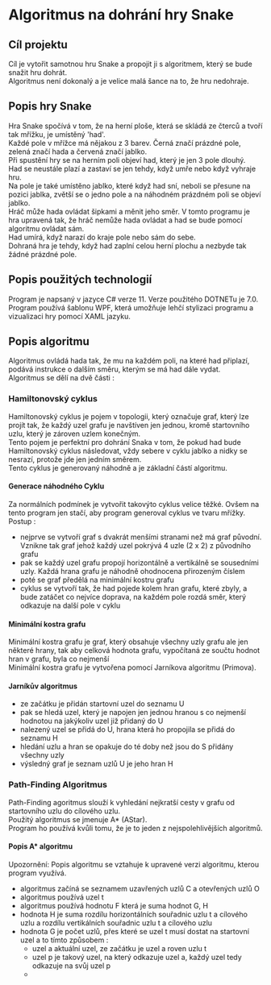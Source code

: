 # Algoritmus na dohrání hry Snake
## Cíl projektu
Cíl je vytořit samotnou hru Snake a propojit ji s algoritmem, který se bude snažit hru dohrát.<br>
Algoritmus není dokonalý a je velice malá šance na to, že hru nedohraje.
## Popis hry Snake
Hra Snake spočívá v tom, že na herní ploše, která se skládá ze čterců a tvoří tak mřížku, je umístěný 'had'. <br>
Každé pole v mřížce má nějakou z 3 barev. Černá značí prázdné pole, zelená značí hada a červená značí jablko. <br>
Při spustění hry se na herním poli objeví had, který je jen 3 pole dlouhý. <br>
Had se neustále plazí a zastaví se jen tehdy, když umře nebo když vyhraje hru. <br>
Na pole je také umístěno jablko, které když had sní, neboli se přesune na pozici jablka, zvětší se o jedno pole a na náhodném prázdném poli se objeví jablko. <br>
Hráč může hada ovládat šipkami a měnit jeho směr. V tomto programu je hra upravená tak, že hráč nemůže hada ovládat a had se bude pomocí algoritmu ovládat sám.<br>
Had umírá, když narazí do kraje pole nebo sám do sebe. <br>
Dohraná hra je tehdy, když had zaplní celou herní plochu a nezbyde tak žádné prázdné pole.<br>
## Popis použitých technologií
Program je napsaný v jazyce C# verze 11. Verze použitého DOTNETu je 7.0. <br>
Program používá šablonu WPF, která umožňuje lehčí stylizaci programu a vizualizaci hry pomocí XAML jazyku. <br>
## Popis algoritmu
Algoritmus ovládá hada tak, že mu na každém poli, na které had připlazí, podává instrukce o dalším směru, kterým se má had dále vydat. <br>
Algoritmus se dělí na dvě části : <br>
### Hamiltonovský cyklus
Hamiltonovský cyklus je pojem v topologii, který označuje graf, který lze projít tak, že každý uzel grafu je navštíven jen jednou, kromě startovního uzlu, který je zároven uzlem konečným. <br>
Tento pojem je perfektní pro dohrání Snaka v tom, že pokud had bude Hamiltonovský cyklus následovat, vždy sebere v cyklu jablko a nidky se nesrazí, protože jde jen jedním směrem. <br>
Tento cyklus je generovaný náhodně a je základní částí algoritmu.
#### Generace náhodného Cyklu
Za normálních podmínek je vytvořit takovýto cyklus velice těžké. Ovšem na tento program jen stačí, aby program generoval cyklus ve tvaru mřížky. <br>
Postup :
* nejprve se vytvoří graf s dvakrát menšími stranami než má graf původní. Vznikne tak graf jehož každý uzel pokrývá 4 uzle (2 x 2) z původního grafu
* pak se každý uzel grafu propojí horizontálně a vertikálně se sousedními uzly. Každá hrana grafu je náhodně ohodnocena přirozeným číslem
* poté se graf předělá na minimální kostru grafu
* cyklus se vytvoří tak, že had pojede kolem hran grafu, které zbyly, a bude zatáčet co nejvíce doprava, na každém pole rozdá směr, který odkazuje na další pole v cyklu  
#### Minimální kostra grafu
Minimální kostra grafu je graf, který obsahuje všechny uzly grafu ale jen některé hrany, tak aby celková hodnota grafu, vypočítaná ze součtu hodnot hran v grafu, byla co nejmenší <br>
Minimální kostra grafu je vytvořena pomocí Jarníkova algoritmu (Primova). <br>
#### Jarníkův algoritmus
* ze začátku je přidán startovní uzel do seznamu U
* pak se hledá uzel, který je napojen jen jednou hranou s co nejmenší hodnotou na jakýkoliv uzel již přidaný do U
* nalezený uzel se přidá do U, hrana která ho propojila se přidá do seznamu H
* hledání uzlu a hran se opakuje do té doby než jsou do S přidány všechny uzly
* výsledný graf je seznam uzlů U je jeho hran H
### Path-Finding Algoritmus
Path-Finding agoritmus slouží k vyhledání nejkratší cesty v grafu od startovního uzlu do cílového uzlu. <br>
Použitý algoritmus se jmenuje A* (AStar). <br>
Program ho používá kvůli tomu, že je to jeden z nejspolehlivějších algoritmů. <br>
#### Popis A* algoritmu
Upozornění: Popis algoritmu se vztahuje k upravené verzi algoritmu, kterou program využívá. 
* algoritmus začíná se seznamem uzavřených uzlů C a otevřených uzlů O
* algoritmus používá uzel t 
* algoritmus používá hodnotu F která je suma hodnot G, H
* hodnota H je suma rozdílu horizontálních souřadnic uzlu t a cílového uzlu a rozdílu vertikálních souřadnic uzlu t a cílového uzlu
* hodnota G je počet uzlů, přes které se uzel t musí dostat na startovní uzel a to tímto způsobem :
  * uzel a aktuální uzel, ze začátku je uzel a roven uzlu t 
  * uzel p je takový uzel, na který odkazuje uzel a, každý uzel tedy odkazuje na svůj uzel p 
  * 
